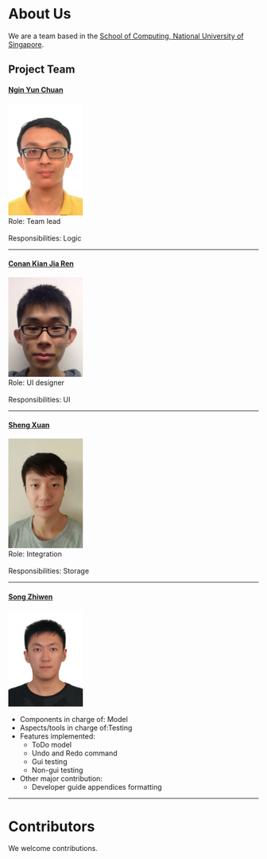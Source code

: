 <!-- @@author A0122001M -->

# About Us

We are a team based in the [School of Computing, National University of Singapore](http://www.comp.nus.edu.sg).

## Project Team

#### [Ngin Yun Chuan](https://github.com/nginyc) <br>
<img src="images/NginYunChuan.JPG" width="150"><br>
Role: Team lead <br>  
Responsibilities: Logic

-----

#### [Conan Kian Jia Ren](https://github.com/ckjr)
<img src="images/ConanKianJiaRen.JPG" width="150"><br>
Role: UI designer <br>  
Responsibilities: UI

-----

#### [Sheng Xuan](https://github.com/Sheng-Xuan) 
<img src="images/ShengXuan.JPG" width="150"><br>
Role: Integration <br>  
Responsibilities: Storage

-----


#### [Song Zhiwen](https://github.com/zzzzwen) 
<img src="images/SongZhiwen.JPG" width="150"><br>
 * Components in charge of: Model
 * Aspects/tools in charge of:Testing
 * Features implemented:
 	* ToDo model
 	* Undo and Redo command
 	* Gui testing
 	* Non-gui testing
 * Other major contribution:
 	* Developer guide appendices formatting
 
 -----

# Contributors

We welcome contributions.